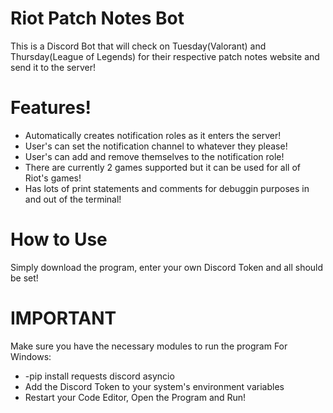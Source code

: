 # Riot Patch Notes Bot 
This is a Discord Bot that will check on Tuesday(Valorant) and Thursday(League of Legends) for their respective patch notes website and send it to the server!


# Features!
- Automatically creates notification roles as it enters the server!
- User's can set the notification channel to whatever they please!
- User's can add and remove themselves to the notification role!
- There are currently 2 games supported but it can be used for all of Riot's games!
- Has lots of print statements and comments for debuggin purposes in and out of the terminal!

# How to Use
Simply download the program, enter your own Discord Token and all should be set!

# IMPORTANT
Make sure you have the necessary modules to run the program
For Windows:
- -pip install requests discord asyncio
- Add the Discord Token to your system's environment variables
- Restart your Code Editor, Open the Program and Run!
